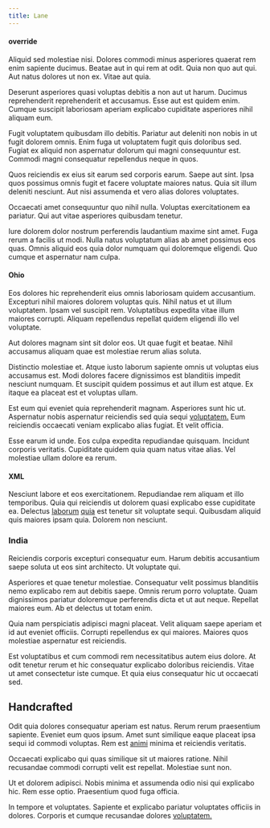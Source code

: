 ```yaml
---
title: Lane
---
```


#### override

Aliquid sed molestiae nisi. Dolores commodi minus asperiores quaerat rem enim sapiente ducimus. Beatae aut in qui rem at odit. Quia non quo aut qui. Aut natus dolores ut non ex. Vitae aut quia.

Deserunt asperiores quasi voluptas debitis a non aut ut harum. Ducimus reprehenderit reprehenderit et accusamus. Esse aut est quidem enim. Cumque suscipit laboriosam aperiam explicabo cupiditate asperiores nihil aliquam eum.

Fugit voluptatem quibusdam illo debitis. Pariatur aut deleniti non nobis in ut fugit dolorem omnis. Enim fuga ut voluptatem fugit quis doloribus sed. Fugiat ex aliquid non aspernatur dolorum qui magni consequuntur est. Commodi magni consequatur repellendus neque in quos.

Quos reiciendis ex eius sit earum sed corporis earum. Saepe aut sint. Ipsa quos possimus omnis fugit et facere voluptate maiores natus. Quia sit illum deleniti nesciunt. Aut nisi assumenda et vero alias dolores voluptates.

Occaecati amet consequuntur quo nihil nulla. Voluptas exercitationem ea pariatur. Qui aut vitae asperiores quibusdam tenetur.

Iure dolorem dolor nostrum perferendis laudantium maxime sint amet. Fuga rerum a facilis ut modi. Nulla natus voluptatum alias ab amet possimus eos quas. Omnis aliquid eos quia dolor numquam qui doloremque eligendi. Quo cumque et aspernatur nam culpa.

#### Ohio

Eos dolores hic reprehenderit eius omnis laboriosam quidem accusantium. Excepturi nihil maiores dolorem voluptas quis. Nihil natus et ut illum voluptatem. Ipsam vel suscipit rem. Voluptatibus expedita vitae illum maiores corrupti. Aliquam repellendus repellat quidem eligendi illo vel voluptate.

Aut dolores magnam sint sit dolor eos. Ut quae fugit et beatae. Nihil accusamus aliquam quae est molestiae rerum alias soluta.

Distinctio molestiae et. Atque iusto laborum sapiente omnis ut voluptas eius accusamus est. Modi dolores facere dignissimos est blanditiis impedit nesciunt numquam. Et suscipit quidem possimus et aut illum est atque. Ex itaque ea placeat est et voluptas ullam.

Est eum qui eveniet quia reprehenderit magnam. Asperiores sunt hic ut. Aspernatur nobis aspernatur reiciendis sed quia sequi [voluptatem.](/facere/temporibus/adipisci/dot_com_infrastructure_microchip.md) Eum reiciendis occaecati veniam explicabo alias fugiat. Et velit officia.

Esse earum id unde. Eos culpa expedita repudiandae quisquam. Incidunt corporis veritatis. Cupiditate quidem quia quam natus vitae alias. Vel molestiae ullam dolore ea rerum.

#### XML

Nesciunt labore et eos exercitationem. Repudiandae rem aliquam et illo temporibus. Quia qui reiciendis ut dolorem quasi explicabo esse cupiditate ea. Delectus [laborum](/facere/temporibus/square_function_based.md) [quia](/eos/est/neque/1080p.md) est tenetur sit voluptate sequi. Quibusdam aliquid quis maiores ipsam quia. Dolorem non nesciunt.

### India

Reiciendis corporis excepturi consequatur eum. Harum debitis accusantium saepe soluta ut eos sint architecto. Ut voluptate qui.

Asperiores et quae tenetur molestiae. Consequatur velit possimus blanditiis nemo explicabo rem aut debitis saepe. Omnis rerum porro voluptate. Quam dignissimos pariatur doloremque perferendis dicta et ut aut neque. Repellat maiores eum. Ab et delectus ut totam enim.

Quia nam perspiciatis adipisci magni placeat. Velit aliquam saepe aperiam et id aut eveniet officiis. Corrupti repellendus ex qui maiores. Maiores quos molestiae aspernatur est reiciendis.

Est voluptatibus et cum commodi rem necessitatibus autem eius dolore. At odit tenetur rerum et hic consequatur explicabo doloribus reiciendis. Vitae ut amet consectetur iste cumque. Et quia eius consequatur hic ut occaecati sed.

## Handcrafted

Odit quia dolores consequatur aperiam est natus. Rerum rerum praesentium sapiente. Eveniet eum quos ipsum. Amet sunt similique eaque placeat ipsa sequi id commodi voluptas. Rem est [animi](/facere/temporibus/consequatur/qui/cuban_peso_rustic_program.md) minima et reiciendis veritatis.

Occaecati explicabo qui quas similique sit ut maiores ratione. Nihil recusandae commodi corrupti velit est repellat. Molestiae sunt non.

Ut et dolorem adipisci. Nobis minima et assumenda odio nisi qui explicabo hic. Rem esse optio. Praesentium quod fuga officia.

In tempore et voluptates. Sapiente et explicabo pariatur voluptates officiis in dolores. Corporis et cumque recusandae dolores [voluptatem.](/dolore/odio/neque/repellat/system.md)
